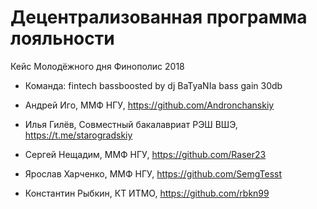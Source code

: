 # Децентрализованная программа лояльности 
Кейс Молодёжного дня Финополис 2018

- Команда: fintech bassboosted by dj BaTyaNIa bass gain 30db

- Андрей Иго, ММФ НГУ, https://github.com/Andronchanskiy 

- Илья Гилёв, Совместный бакалавриат РЭШ ВШЭ, https://t.me/starogradskiy 

- Сергей Нещадим, ММФ НГУ, https://github.com/Raser23

- Ярослав Харченко, ММФ НГУ, https://github.com/SemgTesst

- Константин Рыбкин, КТ ИТМО, https://github.com/rbkn99
